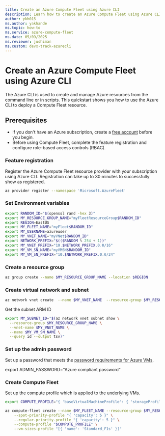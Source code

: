 ```yaml
---
title: Create an Azure Compute Fleet using Azure CLI
description: Learn how to create an Azure Compute Fleet using Azure CLI.
author: ykh015
ms.author: yakhande
ms.topic: how-to
ms.service: azure-compute-fleet
ms.date: 05/09/2025
ms.reviewer: jushiman
ms.custom: devx-track-azurecli
---
```


# Create an Azure Compute Fleet using Azure CLI

The Azure CLI is used to create and manage Azure resources from the command line or in scripts. This quickstart shows you how to use the Azure CLI to deploy a Compute Fleet resource.


## Prerequisites

- If you don't have an Azure subscription, create a [free account](https://azure.microsoft.com/free/?WT.mc_id=A261C142F) before you begin.
- Before using Compute Fleet, complete the feature registration and configure role-based access controls (RBAC). 


### Feature registration

Register the Azure Compute Fleet resource provider with your subscription using Azure CLI. Registration can take up to 30 minutes to successfully show as registered.

```bash
az provider register --namespace 'Microsoft.AzureFleet'
```
### Set Environment variables

```bash
export RANDOM_ID="$(openssl rand -hex 3)"
export MY_RESOURCE_GROUP_NAME="myFleetResourceGroup$RANDOM_ID"
export REGION=EastUS
export MY_FLEET_NAME="myFleet$RANDOM_ID"
export MY_USERNAME=azureuser
export MY_VNET_NAME="myVNet$RANDOM_ID"
export NETWORK_PREFIX="$(($RANDOM % 254 + 1))"
export MY_VNET_PREFIX="10.$NETWORK_PREFIX.0.0/16"
export MY_VM_SN_NAME="myVMSN$RANDOM_ID"
export MY_VM_SN_PREFIX="10.$NETWORK_PREFIX.0.0/24"
```

### Create a resource group

```bash
az group create --name $MY_RESOURCE_GROUP_NAME --location $REGION
```

### Create virtual network and subnet

```bash
az network vnet create  --name $MY_VNET_NAME  --resource-group $MY_RESOURCE_GROUP_NAME --location $REGION  --address-prefix $MY_VNET_PREFIX  --subnet-name $MY_VM_SN_NAME --subnet-prefix $MY_VM_SN_PREFIX
```

Get the subnet ARM ID

```bash
export MY_SUBNET_ID="$(az network vnet subnet show \
  --resource-group $MY_RESOURCE_GROUP_NAME \
  --vnet-name $MY_VNET_NAME \
  --name $MY_VM_SN_NAME \
  --query id --output tsv)"
```

### Set up the admin password

Set up a password that meets the [password requirements for Azure VMs](https://learn.microsoft.com/en-us/azure/virtual-machines/windows/faq#what-are-the-password-requirements-when-creating-a-vm-).

export ADMIN_PASSWORD="Azure compliant password"


### Create Compute Fleet

Set up the compute profile which is applied to the underlying VMs.

```bash
export COMPUTE_PROFILE="{ 'baseVirtualMachineProfile': { 'storageProfile': { 'imageReference': { 'publisher':'canonical', 'offer':'0001-com-ubuntu-server-focal', 'sku': '20_04-lts-gen2', 'version': 'latest' } }, 'osProfile': { 'computerNamePrefix': 'vm', 'adminUsername': '$MY_USERNAME', 'adminPassword': '$ADMIN_PASSWORD'}, 'networkProfile': { 'networkInterfaceConfigurations': [{ 'name': 'nic', 'primary': 'true', 'enableIPForwarding': 'true', 'ipConfigurations': [{ 'name': 'ipc', 'subnet': { 'id': '$MY_SUBNET_ID' } }] }], 'networkApiVersion': '2020-11-01'} } }"
```
 
```bash
az compute-fleet create --name $MY_FLEET_NAME --resource-group $MY_RESOURCE_GROUP_NAME --location $REGION \
    --spot-priority-profile "{ 'capacity': 5 }" \
    --regular-priority-profile "{ 'capacity': 5 }" \
    --compute-profile "$COMPUTE_PROFILE" \
    --vm-sizes-profile "[{ 'name': 'Standard_F1s' }]"
```
